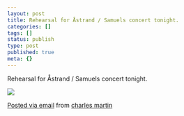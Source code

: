 ```yaml
---
layout: post
title: Rehearsal for Åstrand / Samuels concert tonight.
categories: []
tags: []
status: publish
type: post
published: true
meta: {}
---
```


Rehearsal for Åstrand / Samuels concert tonight.

![]({{site.baseurl}}/assets/posterous/charlesmartin/2010-05-andersanddave.jpg)

[Posted via email](http://posterous.com)  from 
[charles martin](http://charlesmartin.posterous.com/rehearsal-for-Astrand-samuels-concert-tonight)